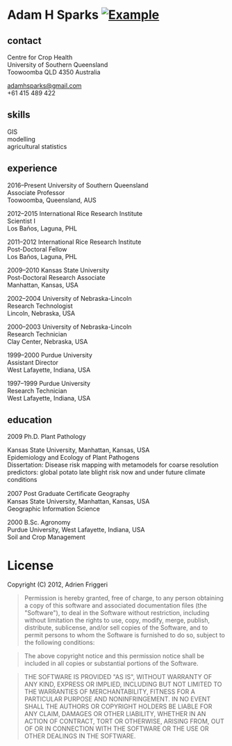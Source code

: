 # Adam H Sparks [![Example](https://img.shields.io/badge/Download%20Full%20CV-PDF-brightgreen.svg)](https://github.com/adamhsparks/AHSparks_CV/raw/master/AHSparks_CV.pdf)

## contact

Centre for Crop Health   
University of Southern Queensland  
Toowoomba QLD 4350 Australia


adamhsparks@gmail.com  
+61 415 489 422

## skills

GIS  
modelling  
agricultural statistics

## experience

2016–Present University of Southern Queensland  
Associate Professor  
Toowoomba, Queensland, AUS


2012–2015 International Rice Research Institute  
Scientist I  
Los Baños, Laguna, PHL


2011–2012 International Rice Research Institute  
Post-Doctoral Fellow  
Los Baños, Laguna, PHL


2009–2010 Kansas State University  
Post-Doctoral Research Associate  
Manhattan, Kansas, USA


2002–2004 University of Nebraska-Lincoln  
Research Technologist  
Lincoln, Nebraska, USA


2000–2003 University of Nebraska-Lincoln  
Research Technician  
Clay Center, Nebraska, USA


1999–2000 Purdue University  
Assistant Director  
West Lafayette, Indiana, USA


1997–1999 Purdue University  
Research Technician  
West Lafayette, Indiana, USA

## education
2009 Ph.D. Plant Pathology

Kansas State University, Manhattan, Kansas, USA  
Epidemiology and Ecology of Plant Pathogens  
Dissertation: Disease risk mapping with metamodels for coarse resolution
predictors: global potato late blight risk now and under future climate conditions


2007 Post Graduate Certiﬁcate Geography  
Kansas State University, Manhattan, Kansas, USA  
Geographic Information Science  

2000 B.Sc. Agronomy  
Purdue University, West Lafayette, Indiana, USA  
Soil and Crop Management

# License

Copyright (C) 2012, Adrien Friggeri

> Permission is hereby granted, free of charge, to any person obtaining a copy  of this software and associated documentation files (the "Software"), to deal in the Software without restriction, including without limitation the rights to use, copy, modify, merge, publish, distribute, sublicense, and/or sell copies of the Software, and to permit persons to whom the Software is furnished to do so, subject to the following conditions:

> The above copyright notice and this permission notice shall be included in all copies or substantial portions of the Software.

> THE SOFTWARE IS PROVIDED "AS IS", WITHOUT WARRANTY OF ANY KIND, EXPRESS OR IMPLIED, INCLUDING BUT NOT LIMITED TO THE WARRANTIES OF MERCHANTABILITY, FITNESS FOR A PARTICULAR PURPOSE AND NONINFRINGEMENT. IN NO EVENT SHALL THE AUTHORS OR COPYRIGHT HOLDERS BE LIABLE FOR ANY CLAIM, DAMAGES OR OTHER LIABILITY, WHETHER IN AN ACTION OF CONTRACT, TORT OR OTHERWISE, ARISING FROM, OUT OF OR IN CONNECTION WITH THE SOFTWARE OR THE USE OR OTHER DEALINGS IN THE SOFTWARE.
